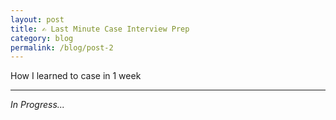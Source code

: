 ```yaml
---
layout: post
title: ✍️ Last Minute Case Interview Prep
category: blog
permalink: /blog/post-2
---
```


How I learned to case in 1 week

----

*In Progress...*

